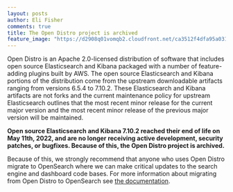 ```yaml
---
layout: posts
author: Eli Fisher
comments: true
title: The Open Distro project is archived
feature_image: "https://d2908q01vomqb2.cloudfront.net/ca3512f4dfa95a03169c5a670a4c91a19b3077b4/2019/03/26/open_disto-elasticsearch-logo-800x400.jpg"
---
```


Open Distro is an Apache 2.0-licensed distribution of software that includes open source Elasticsearch and Kibana packaged with a number of feature-adding plugins built by AWS. The open source Elasticsearch and Kibana portions of the distribution come from the upstream downloadable artifacts ranging from versions 6.5.4 to 7.10.2. These Elasticsearch and Kibana artifacts are not forks and the current maintenance policy for upstream Elasticsearch outlines that the most recent minor release for the current major version and the most recent minor release of the previous major version will be maintained.

**Open source Elasticsearch and Kibana 7.10.2 reached their end of life on May 11th, 2022, and are no longer receiving active development, security patches, or bugfixes. Because of this, the Open Distro project is archived.**

Because of this, we strongly recommend that anyone who uses Open Distro migrate to OpenSearch where we can make critical updates to the search engine and dashboard code bases. For more information about migrating from Open Distro to OpenSearch see [the documentation](https://opensearch.org/docs/latest/upgrade-to/index/).
 